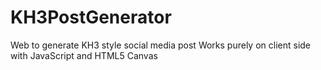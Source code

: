 # KH3PostGenerator
Web to generate KH3 style social media post
Works purely on client side with JavaScript and HTML5 Canvas

